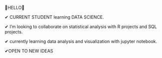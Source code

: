 👋HELLO👋

 ✔ CURRENT STUDENT learning DATA SCIENCE.
 
 ✔ I’m looking to collaborate on statistical analysis with R projects and SQL projects.
 
 ✔ currently learning data analysis and visualization with jupyter notebook.
 
 ✔OPEN TO NEW IDEAS
 
                 
          



